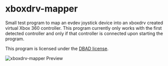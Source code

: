 # xboxdrv-mapper

Small test program to map an evdev joystick device into an xboxdrv created
virtual Xbox 360 controller. This program currently only works with the first
detected controller and only if that controller is connected upon starting
the program.

This program is licensed under the [DBAD license](https://github.com/philsturgeon/dbad/blob/master/LICENSE.md).

![xboxdrv-mapper Preview](https://bytebucket.org/Ryochan7/xboxdrv-mapper/raw/master/xboxdrv-mapper-preview.png "xboxdrv-mapper Preview")
